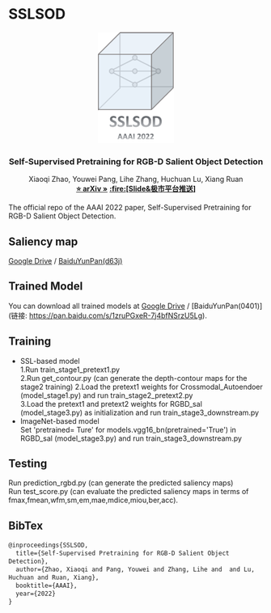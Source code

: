 # SSLSOD
<p align="center">
  <img src="./image/logo.png" alt="Logo" width="150" height="auto">


  <h3 align="center">Self-Supervised Pretraining for RGB-D Salient Object Detection</h3>

  <p align="center">
    Xiaoqi Zhao, Youwei Pang, Lihe Zhang, Huchuan Lu, Xiang Ruan
    <br />
    <a href="https://arxiv.org/abs/2101.12482"><strong>⭐ arXiv »</strong></a>
    <a href="https://mp.weixin.qq.com/s?__biz=MzI5MDUyMDIxNA==&mid=2247591348&idx=2&sn=34a95dbbd14b7adfd508f12899ac27a2&chksm=ec1d884ddb6a015b71612bf16227bed8c69db4074585f712c1dc7dceb7859641088441ff9753&mpshare=1&scene=1&srcid=0112O4ivFbyChzTTH4vKU91t&sharer_sharetime=1646716025907&sharer_shareid=0ffc6ac03af605267e92344350efdb83&exportkey=AxNWDL6LKSsLK6MxSNkSF88%3D&acctmode=0&pass_ticket=TXKuWY6yeluRhUKTt0pk10ycuy%2BMsyJV6%2BXdxFjTtusuYyJMVPywg38icEXhKktM&wx_header=0#rd"><strong>:fire:[Slide&极市平台推送]</strong></a>
    <br /> 
  </p>
</p>

The official repo of the AAAI 2022 paper, Self-Supervised Pretraining for RGB-D Salient Object Detection.
## Saliency map
[Google Drive](https://drive.google.com/file/d/1i5OElgml76p76N2l9eYlFc4Bm8jOlxUk/view?usp=sharing) / [BaiduYunPan(d63j)](https://pan.baidu.com/s/1qifMM7wgR5gPhb6ZlRU9Zw) 
## Trained Model
You can download all trained models at [Google Drive](https://drive.google.com/file/d/1mxX4yk6yOCTapJ_dn_5nZhnb8IpvzEt0/view?usp=sharing) / [BaiduYunPan(0401)](链接: https://pan.baidu.com/s/1zruPGxeR-7j4bfNSrzU5Lg).  
## Training
* SSL-based model  
1.Run train_stage1_pretext1.py  
2.Run get_contour.py (can generate the depth-contour maps for the stage2 training)
2.Load the pretext1 weights for Crossmodal_Autoendoer (model_stage1.py) and  run train_stage2_pretext2.py  
3.Load the pretext1 and pretext2 weights for RGBD_sal (model_stage3.py) as initialization and  run train_stage3_downstream.py  
* ImageNet-based model  
Set 'pretrained= Ture' for models.vgg16_bn(pretrained='True') in RGBD_sal (model_stage3.py) and run train_stage3_downstream.py  
## Testing  
Run prediction_rgbd.py (can generate the predicted saliency maps)  
Run test_score.py (can evaluate the predicted saliency maps in terms of fmax,fmean,wfm,sm,em,mae,mdice,miou,ber,acc). 
## BibTex
```
@inproceedings{SSLSOD,
  title={Self-Supervised Pretraining for RGB-D Salient Object Detection},
  author={Zhao, Xiaoqi and Pang, Youwei and Zhang, Lihe and  and Lu, Huchuan and Ruan, Xiang},
  booktitle={AAAI},
  year={2022}
}
```
